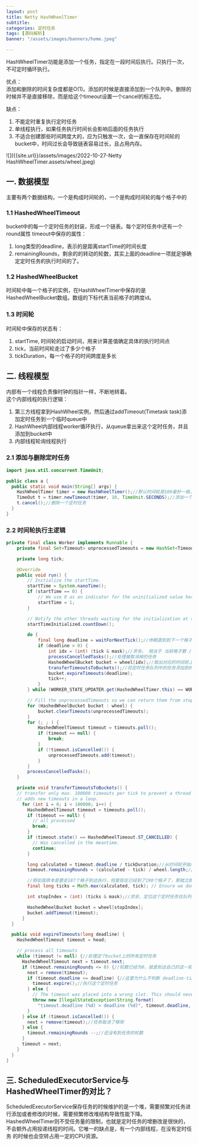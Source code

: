 ```yaml
---
layout: post
title: Netty HashWheelTimer
subtitle:
categories: 定时任务
tags: [源码解析]
banner: "/assets/images/banners/home.jpeg"

---
```


HashWheelTimer功能是添加一个任务，指定在一段时间后执行。只执行一次，不可定时循环执行。

优点：<br>
添加和删除的时间复杂度都是O(1)。添加的时候是直接添加到一个队列中。删除的时候并不是直接移除，而是给这个timeout设置一个cancel的标志位。

缺点：<br>
1. 不能定时重复执行定时任务
2. 单线程执行，如果任务执行时间长会影响后面的任务执行
3. 不适合创建那些时间跨度大的，应为只触发一次，会一直保存在时间轮的bucket中，时间过长会导致链表容易过长，且占用内存。


 ![]({{site.url}}/assets/images/2022-10-27-Netty HashWheelTimer.assets/wheel.jpeg)



## 一. **数据模型**

主要有两个数据结构，一个是构成时间轮的，一个是构成时间轮的每个格子中的

### 1.1 **HashedWheelTimeout**
bucket中的每一个定时任务的封装，形成一个链表。每个定时任务中还有一个round属性
timeout中保存的属性：
1. long类型的deadline，表示的是距离startTime的时间长度
2. remainingRounds，剩余的的转动的轮数，其实上面的deadline一项就足够确定定时任务的执行时间的了。

### 1.2 **HashedWheelBucket**
时间轮中每一个格子的实例，在HashWheelTimer中保存的是HashedWheelBucket数组。数组的下标代表当前格子的跨度id。

### 1.3 **时间轮**
时间轮中保存的状态有：
1. startTime, 时间轮的启动时间，用来计算差值确定具体的执行时间点
2. tick，当前时间轮走过了多少个格子
3. tickDuration，每一个格子的时间跨度是多长




## 二. **线程模型**
内部有一个线程负责像时钟的指针一样，不断地转着。<br>
这个内部线程的执行逻辑：<br>
1. 第三方线程拿到HashWheel实例，然后通过addTimeout(Timetask task)添加定时任务到一个临时queue中
2. HashWheel内部线程worker循环执行，从queue拿出来这个定时任务，并且添加到bucket中
3. 内部线程轮询线程执行


### **2.1 添加与删除定时任务**

```java
import java.util.concurrent.TimeUnit;

public class a {
  public static void main(String[] args) {
    HashWheelTimer timer = new HashWheelTimer();//默认时间轮是100毫秒一格，512格
    TimeOut t = timer.newTimeout(timer, 10, TimeUnit.SECONDS);//添加一个十秒钟后执行的定时任务
    t.cancel();//删除一个定时任务
  }
}

```



### **2.2 时间轮执行主逻辑**
```java
private final class Worker implements Runnable {
    private final Set<Timeout> unprocessedTimeouts = new HashSet<Timeout>();

    private long tick;

    @Override
    public void run() {
        // Initialize the startTime.
        startTime = System.nanoTime();
        if (startTime == 0) {
            // We use 0 as an indicator for the uninitialized value here, so make sure it's not 0 when initialized.
            startTime = 1;
        }

        // Notify the other threads waiting for the initialization at start().
        startTimeInitialized.countDown();

        do {
            final long deadline = waitForNextTick();//休眠直到到下一个格子，返回醒来后的格子时间与时间轮开始时间的时间差
            if (deadline > 0) {
                int idx = (int) (tick & mask);//求余， 相当于 当前格子数 / 时间轮、定位出当前的格子数处于时间轮的哪个位置
                processCancelledTasks();//处理被取消掉的任务
                HashedWheelBucket bucket = wheel[idx];//取出对应的时间轮上的定时任务联表
                transferTimeoutsToBuckets();//将定时任务队列中的任务添加到时间轮中
                bucket.expireTimeouts(deadline);
                tick++;
            }
        } while (WORKER_STATE_UPDATER.get(HashedWheelTimer.this) == WORKER_STATE_STARTED);

        // Fill the unprocessedTimeouts so we can return them from stop() method.
        for (HashedWheelBucket bucket : wheel) {
            bucket.clearTimeouts(unprocessedTimeouts);
        }
        for (; ; ) {
            HashedWheelTimeout timeout = timeouts.poll();
            if (timeout == null) {
                break;
            }
            if (!timeout.isCancelled()) {
                unprocessedTimeouts.add(timeout);
            }
        }
        processCancelledTasks();
    }

    private void transferTimeoutsToBuckets() {
    // transfer only max. 100000 timeouts per tick to prevent a thread to stale the workerThread when it just
    // adds new timeouts in a loop.
      for (int i = 0; i < 100000; i++) {
        HashedWheelTimeout timeout = timeouts.poll();
        if (timeout == null) {
          // all processed
          break;
        }
        if (timeout.state() == HashedWheelTimeout.ST_CANCELLED) {
          // Was cancelled in the meantime.
          continue;
        }

        long calculated = timeout.deadline / tickDuration;//从时间轮开始转动到现在一共要走多少个格子才会触发这个timeout任务
        timeout.remainingRounds = (calculated - tick) / wheel.length;//设置这个定时任务从当前开始还要走多少轮，tick表示时间轮转动到现在已经走了多少个格子了

        //假如我原本是要走187个格子到达执行，但是现在已经到了190个格子了，那就立即把这个定时任务放到当前这个190的格子进行触发
        final long ticks = Math.max(calculated, tick); // Ensure we don't schedule for past.

        int stopIndex = (int) (ticks & mask);//求余，定位这个定时任务在队列中的位置

        HashedWheelBucket bucket = wheel[stopIndex];
        bucket.addTimeout(timeout);
      }
  }

  public void expireTimeouts(long deadline) {
    HashedWheelTimeout timeout = head;

    // process all timeouts
    while (timeout != null) {//处理这个bucket上的所有定时任务
      HashedWheelTimeout next = timeout.next;
      if (timeout.remainingRounds <= 0) {//轮数已经为0，就是到达自己的这一轮了
        next = remove(timeout);
        if (timeout.deadline <= deadline) {//这里为什么不判断 deadline-timeout.deadline<tickDurtion呢？这样能严格判断这个定时任务是出于这个格子中的。这里实际是考虑到前面的，过了自己执行格子的任务，能够马上执行
          timeout.expire();//执行这个定时任务
        } else {
          // The timeout was placed into a wrong slot. This should never happen.
          throw new IllegalStateException(String.format(
            "timeout.deadline (%d) > deadline (%d)", timeout.deadline, deadline));
        }
      } else if (timeout.isCancelled()) {
        next = remove(timeout);//任务取消了移除
      } else {
        timeout.remainingRounds --;//还没有到任务的轮数
      }
      timeout = next;
    }
  }
}
```

## **三. ScheduledExecutorService与HashedWheelTimer的对比？**
ScheduledExecutorService保存任务的时候维护的是一个堆，需要频繁对任务进行添加或者修改的时候，需要频繁修改堆结构导致性能下降。
HashedWheelTimer则不受任务量的限制，也就是定时任务的增删改是很快的，不会额外占用投递线程的时间。它唯一的缺点是，有一个内部线程，在没有定时任务
的时候也会空转占用一定的CPU资源。
